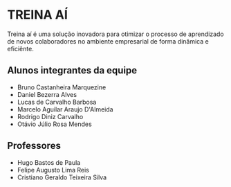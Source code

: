 # TREINA AÍ

Treina aí é uma solução inovadora para otimizar o processo de aprendizado de novos colaboradores no ambiente empresarial de forma dinâmica e eficiênte.

## Alunos integrantes da equipe

* Bruno Castanheira Marquezine
* Daniel Bezerra Alves
* Lucas de Carvalho Barbosa
* Marcelo Aguilar Araujo D'Almeida
* Rodrigo Diniz Carvalho
* Otávio Júlio Rosa Mendes

## Professores

* Hugo Bastos de Paula
* Felipe Augusto Lima Reis
* Cristiano Geraldo Teixeira Silva
